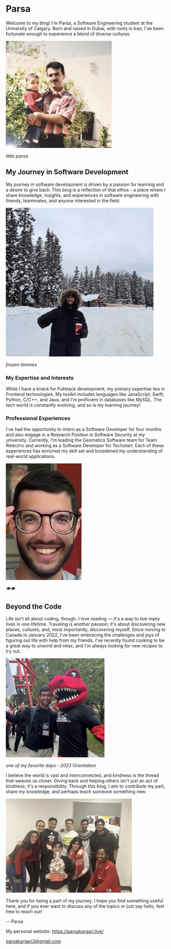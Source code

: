 # Parsa

Welcome to my blog! I'm Parsa, a Software Engineering student at the University of Calgary. Born and raised in Dubai, with roots in Iran, I've been fortunate enough to experience a blend of diverse cultures.

![Little Parsa](images/parsa2.jpg)

_little parsa_

## My Journey in Software Development

My journey in software development is driven by a passion for learning and a desire to give back. This blog is a reflection of that ethos - a place where I share knowledge, insights, and experiences in software engineering with friends, teammates, and anyone interested in the field.

![Parsa and timmies](images/parsa1.jpg)

_frozen timmies_

### My Expertise and Interests

While I have a knack for Fullstack development, my primary expertise lies in Frontend technologies. My toolkit includes languages like JavaScript, Swift, Python, C/C++, and Java, and I'm proficient in databases like MySQL. The tech world is constantly evolving, and so is my learning journey!

### Professional Experiences

I've had the opportunity to intern as a Software Developer for four months and also engage in a Research Position in Software Security at my university. Currently, I'm leading the Geomatics Software team for Team Relectric and working as a Software Developer for Techstart. Each of these experiences has enriched my skill set and broadened my understanding of real-world applications.

![Parsa small eyes](images/parsa3.jpg)

_👁👁_

## Beyond the Code

Life isn't all about coding, though. I love reading — it's a way to live many lives in one lifetime. Traveling is another passion; it's about discovering new places, cultures, and, most importantly, discovering myself. Since moving to Canada in January 2022, I've been embracing the challenges and joys of figuring out life with help from my friends. I've recently found cooking to be a great way to unwind and relax, and I'm always looking for new recipes to try out.

![Parsa and Dino](images/parsa4.jpg)

_one of my favorite days - 2023 Orientation_

I believe the world is vast and interconnected, and kindness is the thread that weaves us closer. Giving back and helping others isn't just an act of kindness; it's a responsibility. Through this blog, I aim to contribute my part, share my knowledge, and perhaps teach someone something new.

![Parsa and Friends](images/parsa5.jpg)

Thank you for being a part of my journey. I hope you find something useful here, and if you ever want to discuss any of the topics or just say hello, feel free to reach out!

-- Parsa

My personal website: https://parsakargari.live/

parsakargari3@gmail.com
